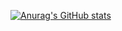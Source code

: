 [![Anurag's GitHub stats](https://github-readme-stats.vercel.app/api?username=bright-lml&show_icons=true&theme=radical)](https://github.com/anuraghazra/github-readme-stats)

